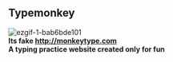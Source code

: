 ## Typemonkey
![ezgif-1-bab6bde101](https://user-images.githubusercontent.com/74903606/173410138-da08e437-42e3-4368-88f0-71b9026623d5.gif) </br>
<b>Its fake http://monkeytype.com </b> </br>
<b>A typing practice website created only for fun</b>
